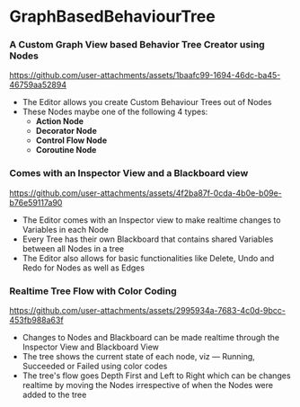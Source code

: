 # GraphBasedBehaviourTree

### A Custom Graph View based Behavior Tree Creator using Nodes

https://github.com/user-attachments/assets/1baafc99-1694-46dc-ba45-46759aa52894

- The Editor allows you create Custom Behaviour Trees out of Nodes
- These Nodes maybe one of the following 4 types:
  - **Action Node**
  - **Decorator Node**
  - **Control Flow Node**
  - **Coroutine Node**

### Comes with an Inspector View and a Blackboard view 

https://github.com/user-attachments/assets/4f2ba87f-0cda-4b0e-b09e-b76e59117a90

- The Editor comes with an Inspector view to make realtime changes to Variables in each Node
- Every Tree has their own Blackboard that contains shared Variables between all Nodes in a tree
- The Editor also allows for basic functionalities like Delete, Undo and Redo for Nodes as well as Edges

### Realtime Tree Flow with Color Coding

https://github.com/user-attachments/assets/2995934a-7683-4c0d-9bcc-453fb988a63f

- Changes to Nodes and Blackboard can be made realtime through the Inspector View and Blackboard View
- The tree shows the current state of each node, viz — Running, Succeeded or Failed using color codes
- The tree's flow goes Depth First and Left to Right which can be changes realtime by moving the Nodes irrespective of when the Nodes were added to the tree
